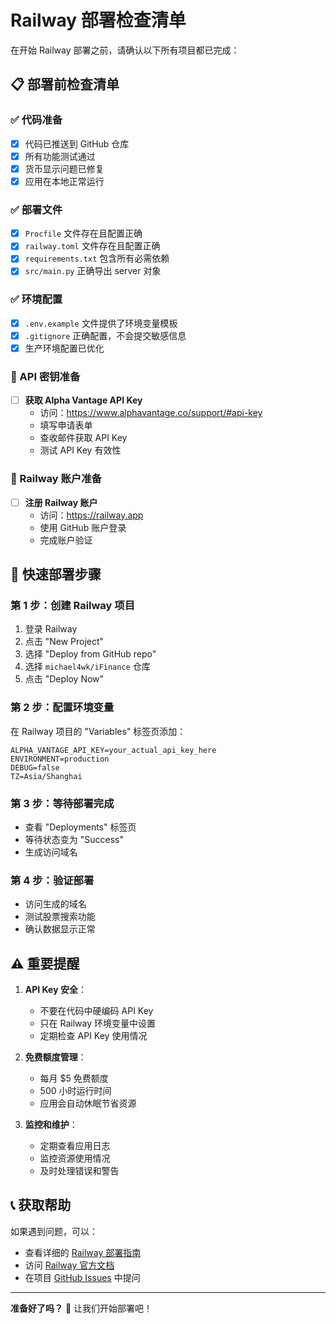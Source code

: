 # Railway 部署检查清单

在开始 Railway 部署之前，请确认以下所有项目都已完成：

## 📋 部署前检查清单

### ✅ 代码准备
- [x] 代码已推送到 GitHub 仓库
- [x] 所有功能测试通过
- [x] 货币显示问题已修复
- [x] 应用在本地正常运行

### ✅ 部署文件
- [x] `Procfile` 文件存在且配置正确
- [x] `railway.toml` 文件存在且配置正确
- [x] `requirements.txt` 包含所有必需依赖
- [x] `src/main.py` 正确导出 server 对象

### ✅ 环境配置
- [x] `.env.example` 文件提供了环境变量模板
- [x] `.gitignore` 正确配置，不会提交敏感信息
- [x] 生产环境配置已优化

### 🔑 API 密钥准备
- [ ] **获取 Alpha Vantage API Key**
  - 访问：https://www.alphavantage.co/support/#api-key
  - 填写申请表单
  - 查收邮件获取 API Key
  - 测试 API Key 有效性

### 🚀 Railway 账户准备
- [ ] **注册 Railway 账户**
  - 访问：https://railway.app
  - 使用 GitHub 账户登录
  - 完成账户验证

## 🎯 快速部署步骤

### 第 1 步：创建 Railway 项目
1. 登录 Railway
2. 点击 "New Project"
3. 选择 "Deploy from GitHub repo"
4. 选择 `michael4wk/iFinance` 仓库
5. 点击 "Deploy Now"

### 第 2 步：配置环境变量
在 Railway 项目的 "Variables" 标签页添加：
```
ALPHA_VANTAGE_API_KEY=your_actual_api_key_here
ENVIRONMENT=production
DEBUG=false
TZ=Asia/Shanghai
```

### 第 3 步：等待部署完成
- 查看 "Deployments" 标签页
- 等待状态变为 "Success"
- 生成访问域名

### 第 4 步：验证部署
- 访问生成的域名
- 测试股票搜索功能
- 确认数据显示正常

## ⚠️ 重要提醒

1. **API Key 安全**：
   - 不要在代码中硬编码 API Key
   - 只在 Railway 环境变量中设置
   - 定期检查 API Key 使用情况

2. **免费额度管理**：
   - 每月 $5 免费额度
   - 500 小时运行时间
   - 应用会自动休眠节省资源

3. **监控和维护**：
   - 定期查看应用日志
   - 监控资源使用情况
   - 及时处理错误和警告

## 📞 获取帮助

如果遇到问题，可以：
- 查看详细的 [Railway 部署指南](docs/railway_deployment_guide.md)
- 访问 [Railway 官方文档](https://docs.railway.app)
- 在项目 [GitHub Issues](https://github.com/michael4wk/iFinance/issues) 中提问

---

**准备好了吗？** 🚀 让我们开始部署吧！